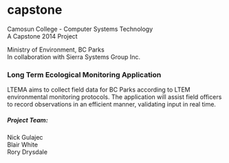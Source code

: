 capstone
========

Camosun College - Computer Systems Technology <br>
A Capstone 2014 Project 

Ministry of Environment, BC Parks <br>
In collaboration with Sierra Systems Group Inc.

### Long Term Ecological Monitoring Application

LTEMA aims to collect field data for BC Parks according to LTEM environmental monitoring protocols.  The application will assist field officers to record observations in an efficient manner, validating input in real time.

##### Project Team:
Nick Gulajec <br>
Blair White <br>
Rory Drysdale <br>
